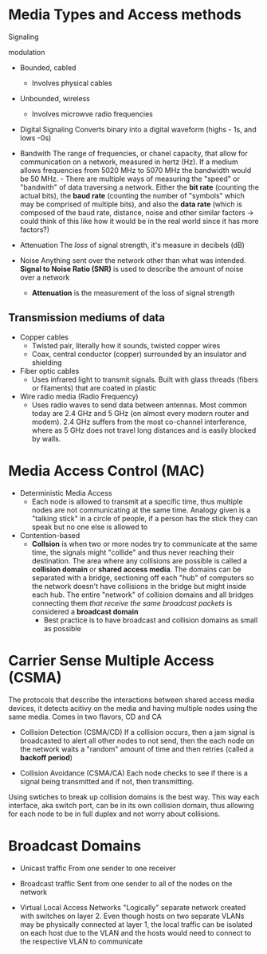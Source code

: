 # Media Types and Access methods

Signaling

modulation

- Bounded, cabled
  - Involves physical cables
- Unbounded, wireless

  - Involves microwve radio frequencies

- Digital Signaling
  Converts binary into a digital waveform (highs - 1s, and lows -0s)

- Bandwith
  The range of frequencies, or chanel capacity, that allow for communication on a network, measured in hertz (Hz). If a medium allows frequencies from 5020 MHz to 5070 MHz the bandwidth would be 50 MHz. - There are multiple ways of measuring the "speed" or "bandwith" of data traversing a network. Either the **bit rate** (counting the actual bits), the **baud rate** (counting the number of "symbols" which may be comprised of multiple bits), and also the **data rate** (which is composed of the baud rate, distance, noise and other similar factors -> could think of this like how it would be in the real world since it has more factors?)

- Attenuation
  The _loss_ of signal strength, it's measure in decibels (dB)

- Noise
  Anything sent over the network other than what was intended. **Signal to Noise Ratio (SNR)** is used to describe the amount of noise over a network
  - __Attenuation__ is the measurement of the loss of signal strength

## Transmission mediums of data

- Copper cables
  - Twisted pair, literally how it sounds, twisted copper wires
  - Coax, central conductor (copper) surrounded by an insulator and shielding
- Fiber optic cables
  - Uses infrared light to transmit signals. Built with glass threads (fibers or filaments) that are coated in plastic
- Wire radio media (Radio Frequency)
  - Uses radio waves to send data between antennas. Most common today are 2.4 GHz and 5 GHz (on almost every modern router and modem). 2.4 GHz suffers from the most co-channel interference, where as 5 GHz does not travel long distances and is easily blocked by walls.

# Media Access Control (MAC)

- Deterministic Media Access
  - Each node is allowed to transmit at a specific time, thus multiple nodes are not communicating at the same time. Analogy given is a "talking stick" in a circle of people, if a person has the stick they can speak but no one else is allowed to
- Contention-based
  - **Collsion** is when two or more nodes try to communicate at the same time, the signals might "collide" and thus never reaching their destination. The area where any collisions are possible is called a **collision domain** or **shared access media**. The domains can be separated with a bridge, sectioning off each "hub" of computers so the network doesn't have collisions in the bridge but might inside each hub. The entire "network" of collision domains and all bridges connecting them _that receive the same broadcast packets_ is considered a **broadcast domain**
    - Best practice is to have broadcast and collision domains as small as possible

# Carrier Sense Multiple Access (CSMA)

The protocols that describe the interactions between shared access media devices, it detects acitivy on the media and having multiple nodes using the same media. Comes in two flavors, CD and CA

- Collision Detection (CSMA/CD)
  If a collision occurs, then a jam signal is broadcasted to alert all other nodes to not send, then the each node on the network waits a "random" amount of time and then retries (called a **backoff period**)

- Collision Avoidance (CSMA/CA)
  Each node checks to see if there is a signal being transmitted and if not, then transmitting.

Using swtiches to break up collision domains is the best way. This way each interface, aka switch port, can be in its own collision domain, thus allowing for each node to be in full duplex and not worry about collisions.

# Broadcast Domains

- Unicast traffic
  From one sender to one receiver

- Broadcast traffic
  Sent from one sender to all of the nodes on the network

- Virtual Local Access Networks
  "Logically" separate network created with switches on layer 2. Even though hosts on two separate VLANs may be physically connected at layer 1, the local traffic can be isolated on each host due to the VLAN and the hosts would need to connect to the respective VLAN to communicate
